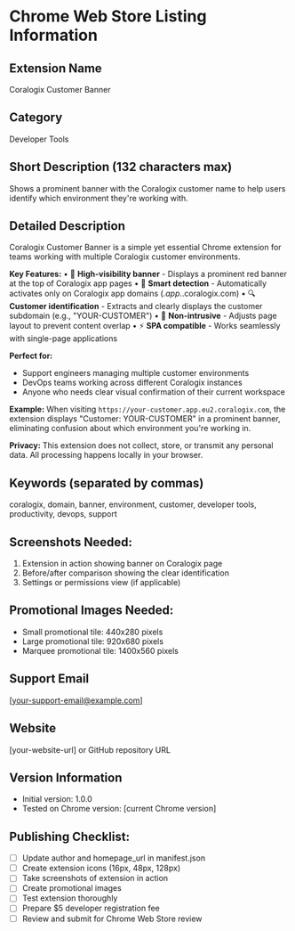 # Chrome Web Store Listing Information

## Extension Name
Coralogix Customer Banner

## Category
Developer Tools

## Short Description (132 characters max)
Shows a prominent banner with the Coralogix customer name to help users identify which environment they're working with.

## Detailed Description
Coralogix Customer Banner is a simple yet essential Chrome extension for teams working with multiple Coralogix customer environments. 

**Key Features:**
• 🚨 **High-visibility banner** - Displays a prominent red banner at the top of Coralogix app pages
• 🎯 **Smart detection** - Automatically activates only on Coralogix app domains (*.app.*.coralogix.com)
• 🔍 **Customer identification** - Extracts and clearly displays the customer subdomain (e.g., "YOUR-CUSTOMER")
• 📱 **Non-intrusive** - Adjusts page layout to prevent content overlap
• ⚡ **SPA compatible** - Works seamlessly with single-page applications

**Perfect for:**
- Support engineers managing multiple customer environments
- DevOps teams working across different Coralogix instances
- Anyone who needs clear visual confirmation of their current workspace

**Example:**
When visiting `https://your-customer.app.eu2.coralogix.com`, the extension displays "Customer: YOUR-CUSTOMER" in a prominent banner, eliminating confusion about which environment you're working in.

**Privacy:**
This extension does not collect, store, or transmit any personal data. All processing happens locally in your browser.

## Keywords (separated by commas)
coralogix, domain, banner, environment, customer, developer tools, productivity, devops, support

## Screenshots Needed:
1. Extension in action showing banner on Coralogix page
2. Before/after comparison showing the clear identification
3. Settings or permissions view (if applicable)

## Promotional Images Needed:
- Small promotional tile: 440x280 pixels
- Large promotional tile: 920x680 pixels  
- Marquee promotional tile: 1400x560 pixels

## Support Email
[your-support-email@example.com]

## Website
[your-website-url] or GitHub repository URL

## Version Information
- Initial version: 1.0.0
- Tested on Chrome version: [current Chrome version]

## Publishing Checklist:
- [ ] Update author and homepage_url in manifest.json
- [ ] Create extension icons (16px, 48px, 128px)
- [ ] Take screenshots of extension in action
- [ ] Create promotional images
- [ ] Test extension thoroughly
- [ ] Prepare $5 developer registration fee
- [ ] Review and submit for Chrome Web Store review